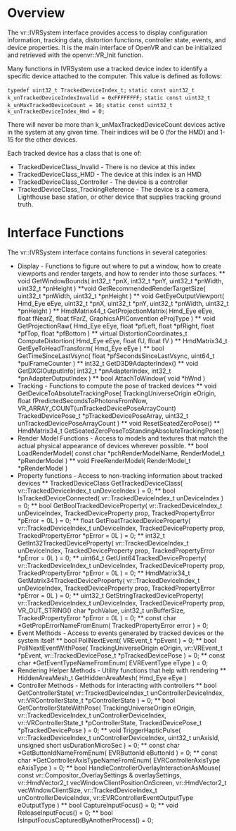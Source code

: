 # Overview

The vr::IVRSystem interface provides access to display configuration information, tracking data, distortion functions, controller state, events, and device properties. It is the main interface of OpenVR and can be initialized and retrieved with the openvr::VR_Init function.

Many functions in IVRSystem use a tracked device index to identify a specific device attached to the computer. This value is defined as follows:

 `typedef uint32_t TrackedDeviceIndex_t;`
 `static const uint32_t k_unTrackedDeviceIndexInvalid = 0xFFFFFFFF;`
 `static const uint32_t k_unMaxTrackedDeviceCount = 16;`
 `static const uint32_t k_unTrackedDeviceIndex_Hmd = 0;`

There will never be more than k_unMaxTrackedDeviceCount devices active in the system at any given time. Their indices will be 0 (for the HMD) and 1-15 for the other devices. 

Each tracked device has a class that is one of:
* TrackedDeviceClass_Invalid - There is no device at this index
* TrackedDeviceClass_HMD - The device at this index is an HMD
* TrackedDeviceClass_Controller - The device is a controller
* TrackedDeviceClass_TrackingReference - The device is a camera, Lighthouse base station, or other device that supplies tracking ground truth.

# Interface Functions

The vr::IVRSystem interface contains functions in several categories:
* Display - Functions to figure out where to put a window, how to create viewports and render targets, and how to render into those surfaces.
** void GetWindowBounds( int32_t *pnX, int32_t *pnY, uint32_t *pnWidth, uint32_t *pnHeight )
**void GetRecommendedRenderTargetSize( uint32_t *pnWidth, uint32_t *pnHeight )
** void GetEyeOutputViewport( Hmd_Eye eEye, uint32_t *pnX, uint32_t *pnY, uint32_t *pnWidth, uint32_t *pnHeight )
** HmdMatrix44_t GetProjectionMatrix( Hmd_Eye eEye, float fNearZ, float fFarZ, GraphicsAPIConvention eProjType )
** void GetProjectionRaw( Hmd_Eye eEye, float *pfLeft, float *pfRight, float *pfTop, float *pfBottom )
** virtual DistortionCoordinates_t ComputeDistortion( Hmd_Eye eEye, float fU, float fV )
** HmdMatrix34_t GetEyeToHeadTransform( Hmd_Eye eEye )
** bool GetTimeSinceLastVsync( float *pfSecondsSinceLastVsync, uint64_t *pulFrameCounter )
** int32_t GetD3D9AdapterIndex()
** void GetDXGIOutputInfo( int32_t *pnAdapterIndex, int32_t *pnAdapterOutputIndex )
** bool AttachToWindow( void *hWnd )
* Tracking - Functions to compute the pose of tracked devices
** void GetDeviceToAbsoluteTrackingPose( TrackingUniverseOrigin eOrigin, float fPredictedSecondsToPhotonsFromNow, VR_ARRAY_COUNT(unTrackedDevicePoseArrayCount) TrackedDevicePose_t *pTrackedDevicePoseArray, uint32_t unTrackedDevicePoseArrayCount )
** void ResetSeatedZeroPose()
** HmdMatrix34_t GetSeatedZeroPoseToStandingAbsoluteTrackingPose()
* Render Model Functions - Access to models and textures that match the actual physical appearance of devices wherever possible.
** bool LoadRenderModel( const char *pchRenderModelName, RenderModel_t *pRenderModel )
** void FreeRenderModel( RenderModel_t *pRenderModel )
* Property functions - Access to non-tracking information about tracked devices
** TrackedDeviceClass GetTrackedDeviceClass( vr::TrackedDeviceIndex_t unDeviceIndex ) = 0;
** bool IsTrackedDeviceConnected( vr::TrackedDeviceIndex_t unDeviceIndex ) = 0;
** bool GetBoolTrackedDeviceProperty( vr::TrackedDeviceIndex_t unDeviceIndex, TrackedDeviceProperty prop, TrackedPropertyError *pError = 0L ) = 0;
** float GetFloatTrackedDeviceProperty( vr::TrackedDeviceIndex_t unDeviceIndex, TrackedDeviceProperty prop, TrackedPropertyError *pError = 0L ) = 0;
** int32_t GetInt32TrackedDeviceProperty( vr::TrackedDeviceIndex_t unDeviceIndex, TrackedDeviceProperty prop, TrackedPropertyError *pError = 0L ) = 0;
** uint64_t GetUint64TrackedDeviceProperty( vr::TrackedDeviceIndex_t unDeviceIndex, TrackedDeviceProperty prop, TrackedPropertyError *pError = 0L ) = 0;
** HmdMatrix34_t GetMatrix34TrackedDeviceProperty( vr::TrackedDeviceIndex_t unDeviceIndex, TrackedDeviceProperty prop, TrackedPropertyError *pError = 0L ) = 0;
** uint32_t GetStringTrackedDeviceProperty( vr::TrackedDeviceIndex_t unDeviceIndex, TrackedDeviceProperty prop, VR_OUT_STRING() char *pchValue, uint32_t unBufferSize, TrackedPropertyError *pError = 0L ) = 0;
** const char *GetPropErrorNameFromEnum( TrackedPropertyError error ) = 0;
* Event Methods - Access to events generated by tracked devices or the system itself
** bool PollNextEvent( VREvent_t *pEvent ) = 0;
** bool PollNextEventWithPose( TrackingUniverseOrigin eOrigin, vr::VREvent_t *pEvent, vr::TrackedDevicePose_t *pTrackedDevicePose ) = 0;
** const char *GetEventTypeNameFromEnum( EVREventType eType ) = 0;
* Rendering Helper Methods - Utility functions that help with rendering
** HiddenAreaMesh_t GetHiddenAreaMesh( Hmd_Eye eEye )
* Controller Methods - Methods for interacting with controllers
** bool GetControllerState( vr::TrackedDeviceIndex_t unControllerDeviceIndex, vr::VRControllerState_t *pControllerState ) = 0;
** bool GetControllerStateWithPose( TrackingUniverseOrigin eOrigin, vr::TrackedDeviceIndex_t unControllerDeviceIndex, vr::VRControllerState_t *pControllerState, TrackedDevicePose_t *pTrackedDevicePose ) = 0;
** void TriggerHapticPulse( vr::TrackedDeviceIndex_t unControllerDeviceIndex, uint32_t unAxisId, unsigned short usDurationMicroSec ) = 0;
** const char *GetButtonIdNameFromEnum( EVRButtonId eButtonId ) = 0;
** const char *GetControllerAxisTypeNameFromEnum( EVRControllerAxisType eAxisType ) = 0;
** bool HandleControllerOverlayInteractionAsMouse( const vr::Compositor_OverlaySettings & overlaySettings, 	vr::HmdVector2_t vecWindowClientPositionOnScreen, vr::HmdVector2_t vecWindowClientSize,		vr::TrackedDeviceIndex_t unControllerDeviceIndex, vr::EVRControllerEventOutputType eOutputType	)
** bool CaptureInputFocus() = 0;
** void ReleaseInputFocus() = 0;
** bool IsInputFocusCapturedByAnotherProcess() = 0;

